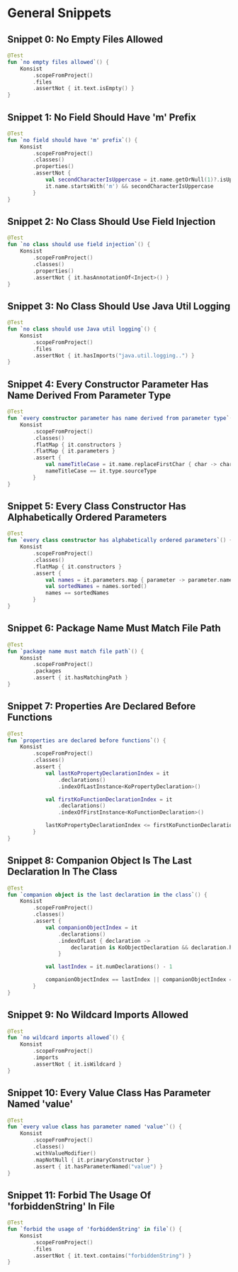 # General Snippets
## Snippet 0: No Empty Files Allowed

```kotlin
@Test
fun `no empty files allowed`() {
    Konsist
        .scopeFromProject()
        .files
        .assertNot { it.text.isEmpty() }
}
```

## Snippet 1: No Field Should Have 'm' Prefix

```kotlin
@Test
fun `no field should have 'm' prefix`() {
    Konsist
        .scopeFromProject()
        .classes()
        .properties()
        .assertNot {
            val secondCharacterIsUppercase = it.name.getOrNull(1)?.isUpperCase() ?: false
            it.name.startsWith('m') && secondCharacterIsUppercase
        }
}
```

## Snippet 2: No Class Should Use Field Injection

```kotlin
@Test
fun `no class should use field injection`() {
    Konsist
        .scopeFromProject()
        .classes()
        .properties()
        .assertNot { it.hasAnnotationOf<Inject>() }
}
```

## Snippet 3: No Class Should Use Java Util Logging

```kotlin
@Test
fun `no class should use Java util logging`() {
    Konsist
        .scopeFromProject()
        .files
        .assertNot { it.hasImports("java.util.logging..") }
}
```

## Snippet 4: Every Constructor Parameter Has Name Derived From Parameter Type

```kotlin
@Test
fun `every constructor parameter has name derived from parameter type`() {
    Konsist
        .scopeFromProject()
        .classes()
        .flatMap { it.constructors }
        .flatMap { it.parameters }
        .assert {
            val nameTitleCase = it.name.replaceFirstChar { char -> char.titlecase(Locale.getDefault()) }
            nameTitleCase == it.type.sourceType
        }
}
```

## Snippet 5: Every Class Constructor Has Alphabetically Ordered Parameters

```kotlin
@Test
fun `every class constructor has alphabetically ordered parameters`() {
    Konsist
        .scopeFromProject()
        .classes()
        .flatMap { it.constructors }
        .assert {
            val names = it.parameters.map { parameter -> parameter.name }
            val sortedNames = names.sorted()
            names == sortedNames
        }
}
```

## Snippet 6: Package Name Must Match File Path

```kotlin
@Test
fun `package name must match file path`() {
    Konsist
        .scopeFromProject()
        .packages
        .assert { it.hasMatchingPath }
}
```

## Snippet 7: Properties Are Declared Before Functions

```kotlin
@Test
fun `properties are declared before functions`() {
    Konsist
        .scopeFromProject()
        .classes()
        .assert {
            val lastKoPropertyDeclarationIndex = it
                .declarations()
                .indexOfLastInstance<KoPropertyDeclaration>()

            val firstKoFunctionDeclarationIndex = it
                .declarations()
                .indexOfFirstInstance<KoFunctionDeclaration>()

            lastKoPropertyDeclarationIndex <= firstKoFunctionDeclarationIndex
        }
}
```

## Snippet 8: Companion Object Is The Last Declaration In The Class

```kotlin
@Test
fun `companion object is the last declaration in the class`() {
    Konsist
        .scopeFromProject()
        .classes()
        .assert {
            val companionObjectIndex = it
                .declarations()
                .indexOfLast { declaration ->
                    declaration is KoObjectDeclaration && declaration.hasModifiers(KoModifier.COMPANION)
                }

            val lastIndex = it.numDeclarations() - 1

            companionObjectIndex == lastIndex || companionObjectIndex == -1
        }
}
```

## Snippet 9: No Wildcard Imports Allowed

```kotlin
@Test
fun `no wildcard imports allowed`() {
    Konsist
        .scopeFromProject()
        .imports
        .assertNot { it.isWildcard }
}
```

## Snippet 10: Every Value Class Has Parameter Named 'value'

```kotlin
@Test
fun `every value class has parameter named 'value'`() {
    Konsist
        .scopeFromProject()
        .classes()
        .withValueModifier()
        .mapNotNull { it.primaryConstructor }
        .assert { it.hasParameterNamed("value") }
}
```

## Snippet 11: Forbid The Usage Of 'forbiddenString' In File

```kotlin
@Test
fun `forbid the usage of 'forbiddenString' in file`() {
    Konsist
        .scopeFromProject()
        .files
        .assertNot { it.text.contains("forbiddenString") }
}
```


